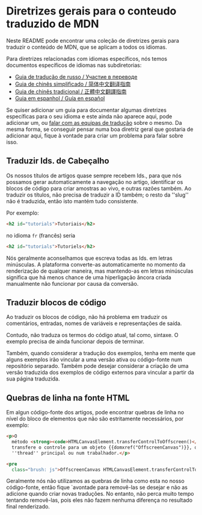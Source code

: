 # Diretrizes gerais para o conteudo traduzido de MDN

Neste README pode encontrar uma coleção de diretrizes gerais para traduzir
o conteúdo de MDN, que se aplicam a todos os idiomas.

Para diretrizes relacionadas com idiomas específicos, nós temos documentos
específicos de idiomas nas subdiretorias:

- [Guia de tradução de russo / Участие в переводе](ru/translation-guide.md)
- [Guia de chinês simplificado / 简体中文翻译指南](zh-cn/translation-guide.md)
- [Guia de chinês tradicional / 正體中文翻譯指南](zh-tw/translation-guide.md)
- [Guia em espanhol / Guía en español](es/README.md)

Se quiser adicionar um guia para documentar algumas diretrizes específicas para o seu idioma
e este ainda não aparece aqui, pode adicionar um, ou
[falar com as equipas de tradução](https://github.com/mdn/translated-content/blob/main/PEERS_GUIDELINES.md#review-teams)
sobre o mesmo. Da mesma forma, se conseguir pensar numa boa diretriz geral que
gostaria de adicionar aqui, fique à vontade para criar um problema para falar sobre isso.

## Traduzir Ids. de Cabeçalho

Os nossos títulos de artigos quase sempre recebem Ids., para que nós possamos gerar
automaticamente a navegação no artigo, identificar os blocos de código para criar 
amostras ao vivo, e outras razões também. Ao traduzir os títulos, não precisa de traduzir
a ID também; o resto da ''slug'' não é traduzida, então isto mantém tudo consistente.

Por exemplo:

```html
<h2 id="tutorials">Tutoriais</h2>
```

no idioma `fr` (francês) seria

```html
<h2 id="tutorials">Tutoriels</h2>
```

Nós geralmente aconselhamos que escreva todas as Ids. em letras minúsculas. A plataforma
converte-as automaticamente no momento da renderização de qualquer maneira, mas mantendo-as
em letras minúsculas significa que há menos chance de uma hiperligação âncora criada manualmente
não funcionar por causa da conversão.

## Traduzir blocos de código

Ao traduzir os blocos de código, não há problema em traduzir os comentários, entradas,
nomes de variáveis ​​e representações de saída.

Contudo, não traduza os termos do código atual, tal como, sintaxe. O exemplo precisa
de ainda funcionar depois de terminar.

Também, quando considerar a tradução dos exemplos, tenha em mente que alguns exemplos
irão vincular a uma versão ativa ou código-fonte num repositório separado. Também pode
desejar considerar a criação de uma versão traduzida dos exemplos de código externos
para vincular a partir da sua página traduzida.

## Quebras de linha na fonte HTML

Em algun código-fonte dos artigos, pode encontrar quebras de linha no nível do bloco
de elementos que não são estritamente necessários, por exemplo:

```html
<p>O
  método <strong><code>HTMLCanvasElement.transferControlToOffscreen()</code></strong>
  transfere o controle para um objeto {{domxref("OffscreenCanvas")}}, quer seja no
  ''thread'' principal ou num trabalhador.</p>

<pre
  class="brush: js">OffscreenCanvas HTMLCanvasElement.transferControlToOffscreen()</pre>
```

Geralmente nós não utilizamos as quebras de linha como esta no nosso código-fonte, então
fique `avontade para removê-las se desejar e não as adicione quando criar novas traduções.
No entanto, não perca muito tempo tentando removê-las, pois
eles não fazem nenhuma diferença no resultado final renderizado.
